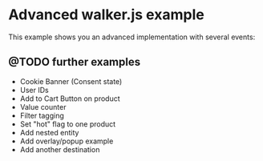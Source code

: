 # Advanced walker.js example

This example shows you an advanced implementation with several events:

## @TODO further examples

- Cookie Banner (Consent state)
- User IDs
- Add to Cart Button on product
- Value counter
- Filter tagging
- Set "hot" flag to one product
- Add nested entity
- Add overlay/popup example
- Add another destination
